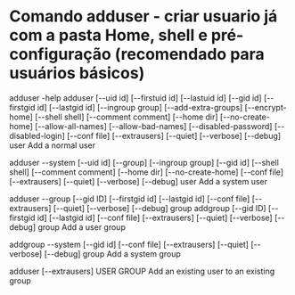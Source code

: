 # Comando adduser - criar usuario já com a pasta Home, shell e pré-configuração (recomendado para usuários básicos)

adduser -help
adduser [--uid id] [--firstuid id] [--lastuid id]
        [--gid id] [--firstgid id] [--lastgid id] [--ingroup group]
        [--add-extra-groups] [--encrypt-home] [--shell shell]
        [--comment comment] [--home dir] [--no-create-home]
        [--allow-all-names] [--allow-bad-names]
        [--disabled-password] [--disabled-login]
        [--conf file] [--extrausers] [--quiet] [--verbose] [--debug]
        user
    Add a normal user

adduser --system
        [--uid id] [--group] [--ingroup group] [--gid id]
        [--shell shell] [--comment comment] [--home dir] [--no-create-home]
        [--conf file] [--extrausers] [--quiet] [--verbose] [--debug]
        user
   Add a system user

adduser --group
        [--gid ID] [--firstgid id] [--lastgid id]
        [--conf file] [--extrausers] [--quiet] [--verbose] [--debug]
        group
addgroup
        [--gid ID] [--firstgid id] [--lastgid id]
        [--conf file] [--extrausers] [--quiet] [--verbose] [--debug]
        group
   Add a user group

addgroup --system
        [--gid id]
        [--conf file] [--extrausers] [--quiet] [--verbose] [--debug]
        group
   Add a system group

adduser [--extrausers] USER GROUP
   Add an existing user to an existing group
